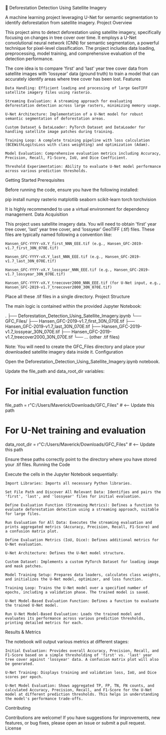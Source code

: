🌿 Deforestation Detection Using Satellite Imagery

A machine learning project leveraging U-Net for semantic segmentation to identify deforestation from satellite imagery.
Project Overview

This project aims to detect deforestation using satellite imagery, specifically focusing on changes in tree cover over time. It employs a U-Net convolutional neural network (CNN) for semantic segmentation, a powerful technique for pixel-level classification. The project includes data loading, preprocessing, model training, and comprehensive evaluation of the detection performance.

The core idea is to compare 'first' and 'last' year tree cover data from satellite images with 'lossyear' data (ground truth) to train a model that can accurately identify areas where tree cover has been lost.
Features

    Data Handling: Efficient loading and processing of large GeoTIFF satellite imagery files using rasterio.

    Streaming Evaluation: A streaming approach for evaluating deforestation detection across large rasters, minimizing memory usage.

    U-Net Architecture: Implementation of a U-Net model for robust semantic segmentation of deforestation areas.

    Custom Dataset & DataLoader: PyTorch Dataset and DataLoader for handling satellite image patches during training.

    Training Loop: A complete training pipeline with loss calculation (BCEWithLogitsLoss with class weighting) and optimization (Adam).

    Model Evaluation: Comprehensive evaluation metrics including Accuracy, Precision, Recall, F1-Score, IoU, and Dice Coefficient.

    Threshold Experimentation: Ability to evaluate U-Net model performance across various prediction thresholds.

Getting Started
Prerequisites

Before running the code, ensure you have the following installed:

pip install numpy rasterio matplotlib seaborn scikit-learn torch torchvision

It is highly recommended to use a virtual environment for dependency management.
Data Acquisition

This project uses satellite imagery data. You will need to obtain 'first' year tree cover, 'last' year tree cover, and 'lossyear' GeoTIFF (.tif) files. These files are typically named following a convention like:

    Hansen_GFC-YYYY-vX.Y_first_NNN_EEE.tif (e.g., Hansen_GFC-2019-v1.7_first_30N_070E.tif)

    Hansen_GFC-YYYY-vX.Y_last_NNN_EEE.tif (e.g., Hansen_GFC-2019-v1.7_last_30N_070E.tif)

    Hansen_GFC-YYYY-vX.Y_lossyear_NNN_EEE.tif (e.g., Hansen_GFC-2019-v1.7_lossyear_30N_070E.tif)

    Hansen_GFC-YYYY-vX.Y_treecover2000_NNN_EEE.tif (for U-Net input, e.g., Hansen_GFC-2019-v1.7_treecover2000_30N_070E.tif)

Place all these .tif files in a single directory.
Project Structure

The main logic is contained within the provided Jupyter Notebook:

.
├── Deforestation_Detection_Using_Satellite_Imagery.ipynb
└── GFC_Files/
    ├── Hansen_GFC-2019-v1.7_first_30N_070E.tif
    ├── Hansen_GFC-2019-v1.7_last_30N_070E.tif
    ├── Hansen_GFC-2019-v1.7_lossyear_30N_070E.tif
    ├── Hansen_GFC-2019-v1.7_treecover2000_30N_070E.tif
    └── ... (other .tif files)

Note: You will need to create the GFC_Files directory and place your downloaded satellite imagery data inside it.
Configuration

Open the Deforestation_Detection_Using_Satellite_Imagery.ipynb notebook.

Update the file_path and data_root_dir variables:

# For initial evaluation function
file_path = r"C:/Users/Maverick/Downloads/GFC_Files" # <-- Update this path

# For U-Net training and evaluation
data_root_dir = r"C:/Users/Maverick/Downloads/GFC_Files" # <-- Update this path

Ensure these paths correctly point to the directory where you have stored your .tif files.
Running the Code

Execute the cells in the Jupyter Notebook sequentially:

    Import Libraries: Imports all necessary Python libraries.

    Set File Path and Discover All Relevant Data: Identifies and pairs the 'first', 'last', and 'lossyear' files for initial evaluation.

    Define Evaluation Function (Streaming Metrics): Defines a function to evaluate deforestation detection using a streaming approach, suitable for large files.

    Run Evaluation for All Data: Executes the streaming evaluation and prints aggregated metrics (Accuracy, Precision, Recall, F1-Score) and a confusion matrix plot.

    Define Evaluation Metrics (IoU, Dice): Defines additional metrics for U-Net evaluation.

    U-Net Architecture: Defines the U-Net model structure.

    Custom Dataset: Implements a custom PyTorch Dataset for loading image and mask patches.

    Model Training Setup: Prepares data loaders, calculates class weights, and initializes the U-Net model, optimizer, and loss function.

    Training Loop: Trains the U-Net model over a specified number of epochs, including a validation phase. The trained model is saved.

    U-Net Model-Based Evaluation Function: Defines a function to evaluate the trained U-Net model.

    Run U-Net Model-Based Evaluation: Loads the trained model and evaluates its performance across various prediction thresholds, printing detailed metrics for each.

Results & Metrics

The notebook will output various metrics at different stages:

    Initial Evaluation: Provides overall Accuracy, Precision, Recall, and F1-Score based on a simple thresholding of 'first' vs. 'last' year tree cover against 'lossyear' data. A confusion matrix plot will also be generated.

    U-Net Training: Displays training and validation loss, IoU, and Dice scores per epoch.

    U-Net Model Evaluation: Shows aggregated TP, FP, TN, FN counts, and calculated Accuracy, Precision, Recall, and F1-Score for the U-Net model at different prediction thresholds. This helps in understanding the model's performance trade-offs.

Contributing

Contributions are welcome! If you have suggestions for improvements, new features, or bug fixes, please open an issue or submit a pull request.
License

